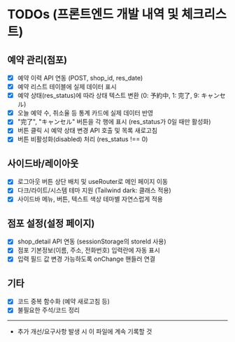 # TODOs (프론트엔드 개발 내역 및 체크리스트)

## 예약 관리(점포)
- [x] 예약 이력 API 연동 (POST, shop_id, res_date)
- [x] 예약 리스트 테이블에 실제 데이터 표시
- [x] 예약 상태(res_status)에 따라 상태 텍스트 변환 (0: 予約中, 1: 完了, 9: キャンセル)
- [x] 오늘 예약 수, 취소율 등 통계 카드에 실제 데이터 반영
- [x] "完了", "キャンセル" 버튼을 각 행에 표시 (res_status가 0일 때만 활성화)
- [x] 버튼 클릭 시 예약 상태 변경 API 호출 및 목록 새로고침
- [x] 버튼 비활성화(disabled) 처리 (res_status !== 0)

## 사이드바/레이아웃
- [x] 로그아웃 버튼 상단 배치 및 useRouter로 메인 페이지 이동
- [x] 다크/라이트/시스템 테마 지원 (Tailwind dark: 클래스 적용)
- [x] 사이드바 메뉴, 버튼, 텍스트 색상 테마별 자연스럽게 적용

## 점포 설정(설정 페이지)
- [x] shop_detail API 연동 (sessionStorage의 storeId 사용)
- [x] 점포 기본정보(이름, 주소, 전화번호) 입력란에 자동 표시
- [x] 입력 필드 값 변경 가능하도록 onChange 핸들러 연결

## 기타
- [x] 코드 중복 함수화 (예약 새로고침 등)
- [x] 불필요한 주석/코드 정리

---
- 추가 개선/요구사항 발생 시 이 파일에 계속 기록할 것 